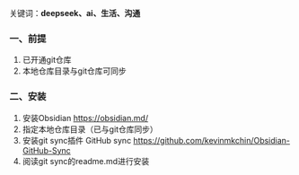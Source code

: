 关键词：**deepseek、ai、生活、沟通**

### 一、前提
1. 已开通git仓库
2. 本地仓库目录与git仓库可同步
### 二、安装
1. 安装Obsidian  https://obsidian.md/
2. 指定本地仓库目录（已与git仓库同步）
3. 安装git sync插件 GitHub sync   https://github.com/kevinmkchin/Obsidian-GitHub-Sync
4. 阅读git sync的readme.md进行安装